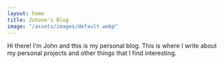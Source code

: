 ```yaml
---
layout: home
title: Jotone's Blog
image: "/assets/images/default.webp"
---
```


Hi there!
I'm John and this is my personal blog. This is where I write about my personal projects and other things that I find interesting.
